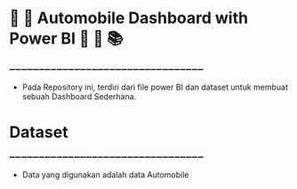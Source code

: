 
# 🎈 🎉 Automobile Dashboard with Power BI 🎊 🎈 📚 

➖➖➖➖➖➖➖➖➖➖➖➖➖➖➖➖➖➖➖➖➖➖➖➖➖➖➖➖➖➖➖➖➖  

- Pada Repository ini, terdiri dari file power BI dan dataset untuk membuat sebuah Dashboard Sederhana.

# Dataset
➖➖➖➖➖➖➖➖➖➖➖➖➖➖➖➖➖➖➖➖➖➖➖➖➖➖➖➖➖➖➖➖➖  
- Data yang digunakan adalah data Automobile
